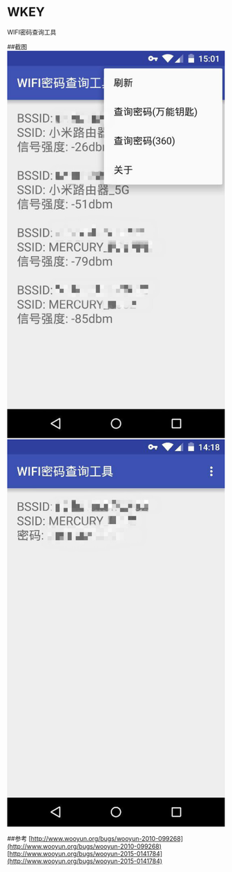 # WKEY
WIFI密码查询工具

##截图
![](screenshots/20160202162715.jpg)
![](screenshots/20160202163715.jpg)

##参考
[http://www.wooyun.org/bugs/wooyun-2010-099268](http://www.wooyun.org/bugs/wooyun-2010-099268)
[http://www.wooyun.org/bugs/wooyun-2015-0141784](http://www.wooyun.org/bugs/wooyun-2015-0141784)